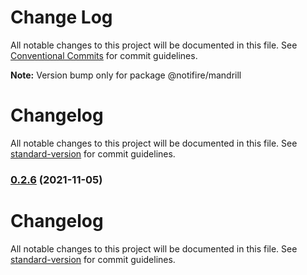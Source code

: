 # Change Log

All notable changes to this project will be documented in this file.
See [Conventional Commits](https://conventionalcommits.org) for commit guidelines.



**Note:** Version bump only for package @notifire/mandrill





# Changelog

All notable changes to this project will be documented in this file. See [standard-version](https://github.com/conventional-changelog/standard-version) for commit guidelines.

### [0.2.6](https://github.com///compare/v0.2.4...v0.2.6) (2021-11-05)

# Changelog

All notable changes to this project will be documented in this file. See [standard-version](https://github.com/conventional-changelog/standard-version) for commit guidelines.
